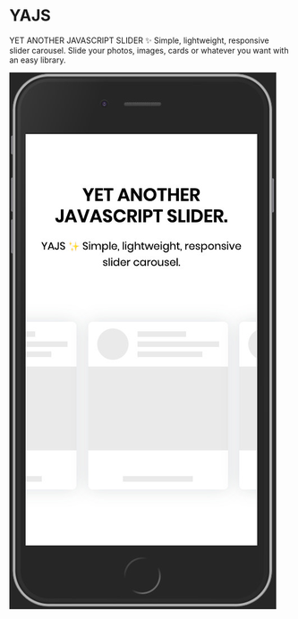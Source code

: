 # YAJS

YET ANOTHER JAVASCRIPT SLIDER ✨ Simple, lightweight, responsive slider carousel. 
Slide your photos, images, cards or whatever you want with an easy library.

![Yajs](https://raw.githubusercontent.com/stefano-rainieri/yajs/master/demo/demo.jpg)

